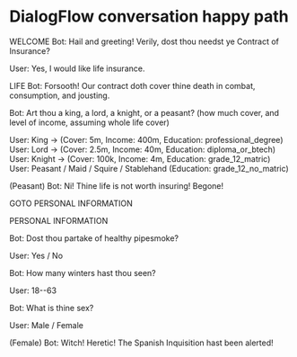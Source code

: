 # DialogFlow conversation happy path

WELCOME
Bot: Hail and greeting! Verily, dost thou needst ye Contract of Insurance?

User: Yes, I would like life insurance.

LIFE
Bot: Forsooth! Our contract doth cover thine death in combat, consumption, and jousting.

Bot: Art thou a king, a lord, a knight, or a peasant? (how much cover, and level of income, assuming whole life cover)

User: King -> (Cover: 5m, Income: 400m, Education: professional_degree)
User: Lord -> (Cover: 2.5m, Income: 40m, Education: diploma_or_btech)
User: Knight -> (Cover: 100k, Income: 4m, Education: grade_12_matric)
User: Peasant / Maid / Squire / Stablehand (Education: grade_12_no_matric)

(Peasant) Bot: Ni! Thine life is not worth insuring! Begone!

GOTO PERSONAL INFORMATION

PERSONAL INFORMATION

Bot: Dost thou partake of healthy pipesmoke?

User: Yes / No

Bot: How many winters hast thou seen?

User: 18--63

Bot: What is thine sex?

User: Male / Female

(Female) Bot: Witch! Heretic! The Spanish Inquisition hast been alerted!
